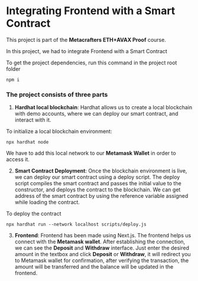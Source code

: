 # Integrating Frontend with a Smart Contract


This project is part of the **Metacrafters ETH+AVAX Proof** course.

In this project, we had to integrate Frontend with a Smart Contract

To get the project dependencies, run this command in the project root folder

```
npm i
```

### The project consists of three parts

1. **Hardhat local blockchain**: Hardhat allows us to create a local blockchain with demo accounts, where we can deploy our smart contract, and interact with it.

To initialize a local blockchain environment:

```
npx hardhat node
```

We have to add this local network to our **Metamask Wallet** in order to access it.

2. **Smart Contract Deployment**: Once the blockchain environment is live, we can deploy our smart contract using a deploy script. The deploy script compiles the smart contract and passes the initial value to the constructor, and deploys the contract to the blockchain. We can get address of the smart contract by using the reference variable assigned while loading the contract.

To deploy the contract

```
npx hardhat run --network localhost scripts/deploy.js
```

3. **Frontend**: Frontend has been made using Next.js. The frontend helps us connect with the **Metamask wallet**. After establishing the connection, we can see the **Deposit** and **Withdraw** interface. Just enter the desired amount in the textbox and click **Deposit** or **Withdraw**, it will redirect you to Metamask wallet for confirmation, after verifying the transaction, the amount will be transferred and the balance will be updated in the frontend.
